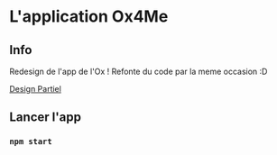 # L'application Ox4Me

## Info

Redesign de l'app de l'Ox !
Refonte du code par la meme occasion :D

[Design Partiel](https://www.figma.com/file/XiAm57aNxGeINGHyEwefQD/NewDesign?node-id=1%3A3)

## Lancer l'app

### `npm start`
